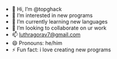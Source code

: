 - 👋 Hi, I’m @topghack
- 👀 I’m interested in new programs
- 🌱 I’m currently learning new languages
- 💞️ I’m looking to collaborate on ur work 
- 📫 luthragorav7@gmail.com
- 😄 Pronouns: he/him
- ⚡ Fun fact: i love creating new programs 

<!---
topghack/topghack is a ✨ special ✨ repository because its `README.md` (this file) appears on your GitHub profile.
You can click the Preview link to take a look at your changes.
--->

